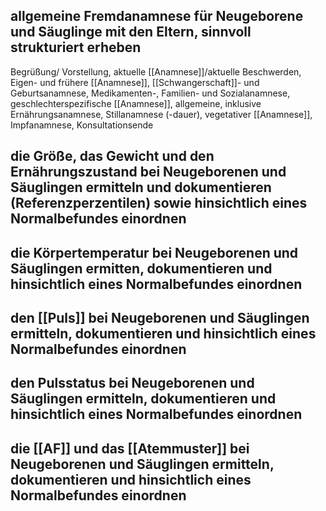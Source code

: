 ---
---
## allgemeine Fremdanamnese für Neugeborene und Säuglinge mit den Eltern, sinnvoll strukturiert erheben

Begrüßung/ Vorstellung, aktuelle [[Anamnese]]/aktuelle Beschwerden, Eigen- und frühere [[Anamnese]], [[Schwangerschaft]]- und Geburtsanamnese, Medikamenten-, Familien- und Sozialanamnese, geschlechterspezifische [[Anamnese]], allgemeine, inklusive Ernährungsanamnese, Stillanamnese (-dauer), vegetativer [[Anamnese]], Impfanamnese, Konsultationsende

## die Größe, das Gewicht und den Ernährungszustand bei Neugeborenen und Säuglingen ermitteln und dokumentieren (Referenzperzentilen) sowie hinsichtlich eines Normalbefundes einordnen

## die Körpertemperatur bei Neugeborenen und Säuglingen ermitten, dokumentieren und hinsichtlich eines Normalbefundes einordnen

## den [[Puls]] bei Neugeborenen und Säuglingen ermitteln, dokumentieren und hinsichtlich eines Normalbefundes einordnen

## den Pulsstatus bei Neugeborenen und Säuglingen ermitteln, dokumentieren und hinsichtlich eines Normalbefundes einordnen

## die [[AF]] und das [[Atemmuster]] bei Neugeborenen und Säuglingen ermitteln, dokumentieren und hinsichtlich eines Normalbefundes einordnen

